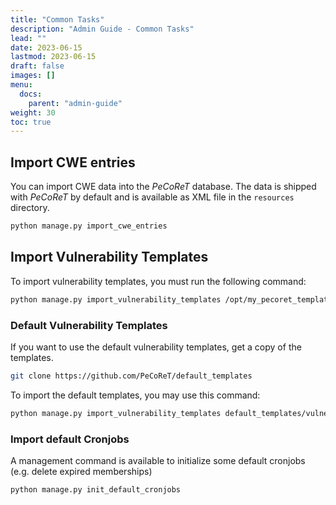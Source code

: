 ```yaml
---
title: "Common Tasks"
description: "Admin Guide - Common Tasks"
lead: ""
date: 2023-06-15
lastmod: 2023-06-15
draft: false
images: []
menu:
  docs:
    parent: "admin-guide"
weight: 30
toc: true
---
```


## Import CWE entries
You can import CWE data into the *PeCoReT* database.
The data is shipped with *PeCoReT* by default and is available as XML file in the `resources`
directory.

```bash
python manage.py import_cwe_entries
```

## Import Vulnerability Templates
To import vulnerability templates, you must run the following command:

```bash
python manage.py import_vulnerability_templates /opt/my_pecoret_templates
```

### Default Vulnerability Templates
If you want to use the default vulnerability templates, get a copy of the templates.

```bash
git clone https://github.com/PeCoReT/default_templates
```

To import the default templates, you may use this command:

```bash
python manage.py import_vulnerability_templates default_templates/vulnerability_templates
```

### Import default Cronjobs

A management command is available to initialize some default cronjobs (e.g. delete expired memberships)

```bash
python manage.py init_default_cronjobs
```

